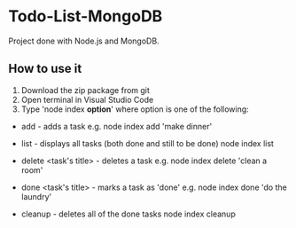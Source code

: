 # Todo-List-MongoDB

Project done with Node.js and MongoDB. 

## How to use it
1. Download the zip package from git
2. Open terminal in Visual Studio Code
3. Type 'node index **option**' where option is one of the following:

* add <task name> - adds a task
e.g. node index add 'make dinner'

* list - displays all tasks (both done and still to be done)
node index list

* delete <task's title> - deletes a task
e.g. node index delete 'clean a room'

* done <task's title> - marks a task as 'done'
e.g. node index done 'do the laundry'

* cleanup - deletes all of the done tasks
node index cleanup
